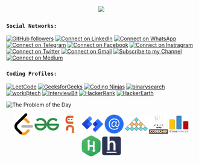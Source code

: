 <p align="center">
    <img src="https://readme-typing-svg.herokuapp.com?font=Tourney&center=true&color=23FF4DFF&size=40&width=750&height=80&lines=The+Problem+of+the+Day"/>
</p>

### `Social Networks:`
[![GitHub followers](https://img.shields.io/badge/-GitHub-black?style=flat&amp;labelColor=white&amp;logo=github&amp;logoColor=black)](https://github.com/AkashSingh3031?tab=followers)
[![Connect on LinkedIn](https://img.shields.io/badge/-Linkedin-0e76a8?style=flat&amp;labelColor=white&amp;logo=linkedin&amp;logoColor=0e76a8)](https://www.linkedin.com/in/akashsingh3031/)
[![Connect on WhatsApp](https://img.shields.io/badge/-WhatsApp-darkgreen?style=flat&amp;labelColor=white&amp;logo=whatsapp&amp;logoColor=darkgreen)](https://wa.me/919794423031)
[![Connect on Telegram](https://img.shields.io/badge/-Telegram-1ca0f1?style=flat&amp;labelColor=white&amp;logo=telegram&amp;logoColor=1ca0f1)](https://t.me/akashsingh3031)
[![Connect on Facebook](https://img.shields.io/badge/-Facebook-blue?style=flat&amp;labelColor=white&amp;logo=facebook&amp;logoColor=blue)](https://www.facebook.com/akashsingh3031/)
[![Connect on Instragram](https://img.shields.io/badge/-Instagram-f3013b?style=flat&amp;labelColor=white&amp;logo=instagram&amp;logoColor=e84393)](https://www.instagram.com/akash.singh3031/)
[![Connect on Twitter](https://img.shields.io/badge/-Twitter-1ca0f1?style=flat&amp;labelColor=white&amp;logo=twitter&amp;logoColor=1ca0f1&amp)](https://twitter.com/intent/follow?screen_name=akashsingh3031)
[![Connect on Gmail](https://img.shields.io/badge/-Gmail-c0392b?style=flat&amp;labelColor=white&amp;logo=gmail&amp;logoColor=c0392b)](mailto:akashsingh27101998@gmail.com)
[![Subscribe to my Channel](https://img.shields.io/badge/-YouTube-ff0000?style=flat&amp;labelColor=white&amp;logo=youtube&amp;logoColor=ff0000)](https://www.youtube.com/channel/UC7ZNkwC17al8RNJQGZc_aVA?sub_confirmation=1)
[![Connect on Medium](https://img.shields.io/badge/-Medium-black?style=flat&amp;labelColor=white&amp;logo=medium&amp;logoColor=black)](https://medium.com/@akashsingh3031)

### `Coding Profiles:`
[![LeetCode](https://img.shields.io/badge/-LeetCode-orange?style=flat&amp;labelColor=black&amp;logo=leetcode&amp;logoColor=orange)](https://leetcode.com/akashsingh3031)
[![GeeksforGeeks](https://img.shields.io/badge/-GeeksforGeeks-darkgreen?style=flat&amp;labelColor=white&amp;logo=geeksforgeeks&amp;logoColor=darkgreen)](https://auth.geeksforgeeks.org/user/akashsingh3031)
[![Coding Ninjas](https://img.shields.io/badge/-Coding_Ninjas-orange?style=flat&amp;labelColor=white&amp;logo=codingninjas&amp;logoColor=orange)](https://www.codingninjas.com/codestudio/profile/bdc47f17-9010-41bc-9566-f6d3a001afcc)
[![binarysearch](https://img.shields.io/badge/-binarysearch-darkblue?style=flat&amp;labelColor=white&amp;logo=binarysearch&amp;logoColor=darkblue)](https://binarysearch.com/@/akashsingh3031)
[![work@tech](https://img.shields.io/badge/-work@tech-blue?style=flat&amp;labelColor=white&amp;logo=work@tech&amp;logoColor=blue)](https://workat.tech/profile/akashsingh3031)
[![InterviewBit](https://img.shields.io/badge/-InterviewBit-blue?style=flat&amp;labelColor=white&amp;logo=interviewbit&amp;logoColor=blue)](https://www.interviewbit.com/profile/akashsingh3031)
[![HackerRank](https://img.shields.io/badge/-HackerRank-green?style=flat&amp;labelColor=white&amp;logo=hackerrank&amp;logoColor=green)](https://www.hackerrank.com/akashsingh3031)
[![HackerEarth](https://img.shields.io/badge/-HackerEarth-650458?style=flat&amp;labelColor=white&amp;logo=hackerearth&amp;logoColor=650458)](https://www.hackerearth.com/@akashsingh3031)

![The Problem of the Day](https://github.com/AkashSingh3031/The-Problem-of-the-Day/blob/master/images/Coding%20Logo.png)

<p align="center">
  <code><a href="https://leetcode.com/problemset/all" target="_blank"><img align="center" src="https://github.com/AkashSingh3031/AkashSingh3031/blob/main/images/Tech%20Tools/LeetCode.png" alt="LeetCode" width="50px"/></a></code>
  <code><a href="https://practice.geeksforgeeks.org/explore?page=1&sortBy=submissions" target="_blank"><img align="center" src="https://github.com/AkashSingh3031/AkashSingh3031/blob/main/images/Tech%20Tools/GeeksforGeeks-1.png" alt="GeeksforGeeks" width="65px"/></a></code>
  <code><a href="https://www.codingninjas.com/codestudio/problems" target="_blank"><img align="center" src="https://github.com/AkashSingh3031/AkashSingh3031/blob/main/images/Tech%20Tools/Coding%20Ninjas.png" alt="Coding Ninjas" width="50px"/></a></code>
  <code><a href="https://binarysearch.com/problems?order=id" target="_blank"><img align="center" src="https://github.com/AkashSingh3031/AkashSingh3031/blob/main/images/Tech%20Tools/binarysearch.png" alt="binarysearch" width="60px"/></a></code>
  <code><a href="https://workat.tech/problem-solving/lists/dsa-problems/practice" target="_blank"><img align="center" src="https://github.com/AkashSingh3031/AkashSingh3031/blob/main/images/Tech%20Tools/workattech.png" alt="work@tech" width="50px"/></a></code>
  <code><a href="https://www.interviewbit.com/coding-interview-questions" target="_blank"><img align="center" src="https://github.com/AkashSingh3031/AkashSingh3031/blob/main/images/Tech%20Tools/InterviewBit.png" alt="InterviewBit" width="60px"/></a></code>
  <code><a href="https://www.codechef.com/practice?page=0&limit=20&sort_by=difficulty_rating&sort_order=asc&search=&start_rating=0&end_rating=5000&topic=&tags=&group=all" target="_blank"><img align="center" src="https://github.com/AkashSingh3031/AkashSingh3031/blob/main/images/Tech%20Tools/CodeChef.png" alt="CodeChef" width="50px"/></a></code>
  <code><a href="https://codeforces.com/problemset" target="_blank"><img align="center" src="https://github.com/AkashSingh3031/AkashSingh3031/blob/main/images/Tech%20Tools/CodeForces.png" alt="CodeForces" width="50px"/></a></code>
  <code><a href="https://www.hackerrank.com/domains/data-structures" target="_blank"><img align="center" src="https://github.com/AkashSingh3031/AkashSingh3031/blob/main/images/Tech%20Tools/HackerRank.png" alt="HackerRank" width="50px"/></a></code>
  <code><a href="https://www.hackerearth.com/practice/problems" target="_blank"><img align="center" src="https://github.com/AkashSingh3031/AkashSingh3031/blob/main/images/Tech%20Tools/HackerEarth.png" alt="HackerEarth" width="50px"/></a></code>
</p>